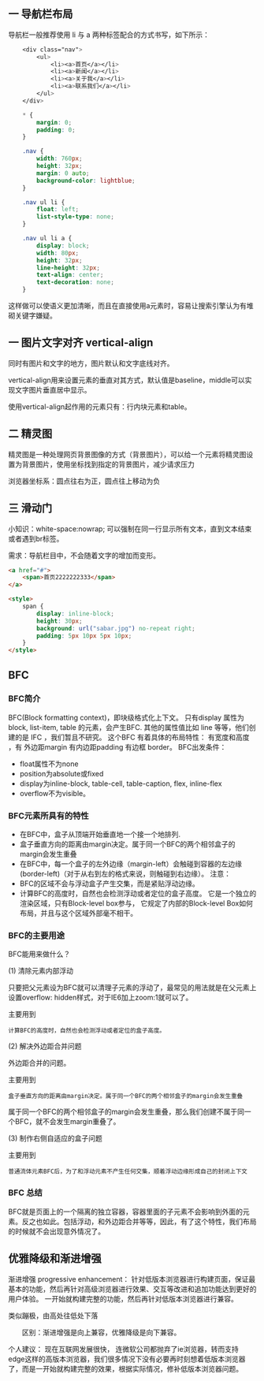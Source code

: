 ## 一 导航栏布局 

导航栏一般推荐使用 li 与 a 两种标签配合的方式书写，如下所示：
```css
    <div class="nav">
        <ul>
            <li><a>首页</a></li>
            <li><a>新闻</a></li>
            <li><a>关于我</a></li>
            <li><a>联系我们</a></li>
        </ul>
    </div>

    * {
        margin: 0;
        padding: 0;
    }

    .nav {
        width: 760px;
        height: 32px;
        margin: 0 auto;
        background-color: lightblue;
    }

    .nav ul li {
        float: left;
        list-style-type: none;
    }

    .nav ul li a {
        display: block;
        width: 80px;
        height: 32px;
        line-height: 32px;
        text-align: center;
        text-decoration: none;
    }
```

这样做可以使语义更加清晰，而且在直接使用a元素时，容易让搜索引擎认为有堆砌关键字嫌疑。  



## 一 图片文字对齐 vertical-align

同时有图片和文字的地方，图片默认和文字底线对齐。  

vertical-align用来设置元素的垂直对其方式，默认值是baseline，middle可以实现文字图片垂直居中显示。  

使用vertical-align起作用的元素只有：行内块元素和table。  

## 二 精灵图  

精灵图是一种处理网页背景图像的方式（背景图片），可以给一个元素将精灵图设置为背景图片，使用坐标找到指定的背景图片，减少请求压力  
 
浏览器坐标系：圆点往右为正，圆点往上移动为负  

## 三 滑动门  





小知识：white-space:nowrap; 可以强制在同一行显示所有文本，直到文本结束或者遇到br标签。  

需求：导航栏目中，不会随着文字的增加而变形。
```html
<a href="#">
    <span>首页2222222333</span>
</a>

<style>
    span {
        display: inline-block;
        height: 30px;
        background: url("sabar.jpg") no-repeat right;
        padding: 5px 10px 5px 10px;
    }
</style>
```

## BFC
### BFC简介
BFC(Block formatting context)，即块级格式化上下文。
只有display 属性为 block, list-item, table 的元素，会产生BFC.
其他的属性值比如 line 等等，他们创建的是 IFC ，我们暂且不研究。
这个BFC 有着具体的布局特性： 
有宽度和高度 ，有 外边距margin  有内边距padding 有边框 border。
BFC出发条件：
- float属性不为none
- position为absolute或fixed
- display为inline-block, table-cell, table-caption, flex, inline-flex
- overflow不为visible。

###  BFC元素所具有的特性
- 在BFC中，盒子从顶端开始垂直地一个接一个地排列.
- 盒子垂直方向的距离由margin决定。属于同一个BFC的两个相邻盒子的margin会发生重叠
- 在BFC中，每一个盒子的左外边缘（margin-left）会触碰到容器的左边缘(border-left)（对于从右到左的格式来说，则触碰到右边缘）。
注意：
- BFC的区域不会与浮动盒子产生交集，而是紧贴浮动边缘。
- 计算BFC的高度时，自然也会检测浮动或者定位的盒子高度。
它是一个独立的渲染区域，只有Block-level box参与， 它规定了内部的Block-level Box如何布局，并且与这个区域外部毫不相干。
###  BFC的主要用途

BFC能用来做什么？

(1) 清除元素内部浮动

只要把父元素设为BFC就可以清理子元素的浮动了，最常见的用法就是在父元素上设置overflow: hidden样式，对于IE6加上zoom:1就可以了。

主要用到 

```
计算BFC的高度时，自然也会检测浮动或者定位的盒子高度。
```
(2) 解决外边距合并问题

外边距合并的问题。

主要用到 

```
盒子垂直方向的距离由margin决定。属于同一个BFC的两个相邻盒子的margin会发生重叠
```

属于同一个BFC的两个相邻盒子的margin会发生重叠，那么我们创建不属于同一个BFC，就不会发生margin重叠了。

(3) 制作右侧自适应的盒子问题

主要用到 

```
普通流体元素BFC后，为了和浮动元素不产生任何交集，顺着浮动边缘形成自己的封闭上下文
```

###  BFC 总结

BFC就是页面上的一个隔离的独立容器，容器里面的子元素不会影响到外面的元素。反之也如此。包括浮动，和外边距合并等等，因此，有了这个特性，我们布局的时候就不会出现意外情况了。

## 优雅降级和渐进增强
渐进增强 progressive enhancement：
针对低版本浏览器进行构建页面，保证最基本的功能，然后再针对高级浏览器进行效果、交互等改进和追加功能达到更好的用户体验。
一开始就构建完整的功能，然后再针对低版本浏览器进行兼容。

类似蹦极，由高处往低处下落


　　区别：渐进增强是向上兼容，优雅降级是向下兼容。

个人建议： 现在互联网发展很快， 连微软公司都抛弃了ie浏览器，转而支持 edge这样的高版本浏览器，我们很多情况下没有必要再时刻想着低版本浏览器了，而是一开始就构建完整的效果，根据实际情况，修补低版本浏览器问题。